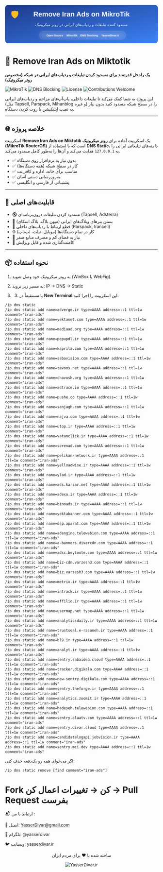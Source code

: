 <div align="center">

  <img src="banner.svg" alt="Remove Iran Ads on MikroTik" width="800" />
</div>
  <h1>🚫 Remove Iran Ads on Miktotik</h1>
  <p><strong>یک راه‌حل قدرتمند برای مسدود کردن تبلیغات و ردیاب‌های ایرانی در شبکه (مخصوص روتر میکروتیک)</strong></p>
  
  <div>
    <img src="https://img.shields.io/badge/RouterOS-MikroTik-blue?logo=mikrotik" alt="MikroTik" />
    <img src="https://img.shields.io/badge/DNS-Blocking-green?logo=dns" alt="DNS Blocking" />
    <img src="https://img.shields.io/badge/License-MIT-yellow" alt="License" />
    <img src="https://img.shields.io/badge/Contributions-Welcome-brightgreen" alt="Contributions Welcome" />
  </div>

  <p>این پروژه به شما کمک می‌کند تا تبلیغات داخلی، پاپ‌آپ‌های مزاحم و ردیاب‌های ایرانی (مثل Tapsell, Parspack, Mihanblog و غیره) را در سطح شبکه مسدود کنید بدون نیاز به نصب اپلیکیشن یا روت کردن دستگاه.</p>
</div>

---

## 🌐 خلاصه پروژه

 اسکریپت **Remove Iran Ads on Miktotik** یک اسکریپت آماده برای **روتر میکروتیک (MikroTik RouterOS)** است که با استفاده از **DNS Static**، دامنه‌های تبلیغاتی ایرانی را به `127.0.0.1` هدایت می‌کند و آن‌ها را به‌طور کامل مسدود می‌کند.

- ✅ بدون نیاز به نرم‌افزار روی دستگاه
- ✅ کار در سطح شبکه (همه دستگاه‌ها)
- ✅ مناسب برای خانه، اداره و کافی‌نت
- ✅ به‌روزرسانی دستی آسان
- ✅ پشتیبانی از فارسی و انگلیسی

---

## 🚀 قابلیت‌های اصلی

- 🔇 مسدود کردن تبلیغات درون‌برنامه‌ای (Tapsell, Adsterra)
- 🛑 بستن بنرهای وبلاگ‌های ایرانی (میهن بلاگ، بلاگ اسکای)
- 📵 قطع ارتباط با ردیاب‌های داخلی (Parspack, Irancell)
- 🌐 کار در تمام دستگاه‌ها (موبایل، تبلت، لپ‌تاپ)
- 💾 نیاز به فضای کم و مصرف منابع صفر
- 📝 کامنت‌گذاری شده و قابل ویرایش

---

## 📦 نحوه استفاده

1. به روتر میکروتیک خود وصل شوید (WinBox یا WebFig).
2. به مسیر زیر بروید:
IP → DNS → Static

3. 3. یا مستقیماً در **New Terminal** این اسکریپت را اجرا کنید:

```ros
/ip dns static
/ip dns static add name=adverge.ir type=AAAA address=::1 ttl=1w comment="iran-ads"
/ip dns static add name=yektanet.com type=AAAA address=::1 ttl=1w comment="iran-ads"
/ip dns static add name=mediaad.org type=AAAA address=::1 ttl=1w comment="iran-ads"
/ip dns static add name=popupdl.ir type=AAAA address=::1 ttl=1w comment="iran-ads"
/ip dns static add name=kaprila.com type=AAAA address=::1 ttl=1w comment="iran-ads"
/ip dns static add name=sabavision.com type=AAAA address=::1 ttl=1w comment="iran-ads"
/ip dns static add name=tavoos.net type=AAAA address=::1 ttl=1w comment="iran-ads"
/ip dns static add name=chavosh.org type=AAAA address=::1 ttl=1w comment="iran-ads"
/ip dns static add name=adtrace.io type=AAAA address=::1 ttl=1w comment="iran-ads"
/ip dns static add name=pushe.co type=AAAA address=::1 ttl=1w comment="iran-ads"
/ip dns static add name=sanjagh.com type=AAAA address=::1 ttl=1w comment="iran-ads"
/ip dns static add name=najva.com type=AAAA address=::1 ttl=1w comment="iran-ads"
/ip dns static add name=utop.ir type=AAAA address=::1 ttl=1w comment="iran-ads"
/ip dns static add name=vatanclick.ir type=AAAA address=::1 ttl=1w comment="iran-ads"
/ip dns static add name=sorenad.com type=AAAA address=::1 ttl=1w comment="iran-ads"
/ip dns static add name=pelikan-network.ir type=AAAA address=::1 ttl=1w comment="iran-ads"
/ip dns static add name=yelloadwise.ir type=AAAA address=::1 ttl=1w comment="iran-ads"
/ip dns static add name=ylad.ir type=AAAA address=::1 ttl=1w comment="iran-ads"
/ip dns static add name=ads.karzar.net type=AAAA address=::1 ttl=1w comment="iran-ads"
/ip dns static add name=adexo.ir type=AAAA address=::1 ttl=1w comment="iran-ads"
/ip dns static add name=binoads.ir type=AAAA address=::1 ttl=1w comment="iran-ads"
/ip dns static add name=yektabanner.com type=AAAA address=::1 ttl=1w comment="iran-ads"
/ip dns static add name=dsp.aparat.com type=AAAA address=::1 ttl=1w comment="iran-ads"
/ip dns static add name=adengine.telewebion.com type=AAAA address=::1 ttl=1w comment="iran-ads"
/ip dns static add name=a-banners.divarcdn.com type=AAAA address=::1 ttl=1w comment="iran-ads"
/ip dns static add name=adsc.beytoote.com type=AAAA address=::1 ttl=1w comment="iran-ads"
/ip dns static add name=biz-cdn.varzesh3.com type=AAAA address=::1 ttl=1w comment="iran-ads"
/ip dns static add name=biz.varzesh3.com type=AAAA address=::1 ttl=1w comment="iran-ads"
/ip dns static add name=metrix.ir type=AAAA address=::1 ttl=1w comment="iran-ads"
/ip dns static add name=intrack.ir type=AAAA address=::1 ttl=1w comment="iran-ads"
/ip dns static add name=affilio.ir type=AAAA address=::1 ttl=1w comment="iran-ads"
/ip dns static add name=usermap.net type=AAAA address=::1 ttl=1w comment="iran-ads"
/ip dns static add name=analyticsdaily.ir type=AAAA address=::1 ttl=1w comment="iran-ads"
/ip dns static add name=trustseal.e-rasaneh.ir type=AAAA address=::1 ttl=1w comment="iran-ads"
/ip dns static add name=bl9.ir type=AAAA address=::1 ttl=1w comment="iran-ads"
/ip dns static add name=analyt.ir type=AAAA address=::1 ttl=1w comment="iran-ads"
/ip dns static add name=sentry.sabaidea.cloud type=AAAA address=::1 ttl=1w comment="iran-ads"
/ip dns static add name=tracker.digikala.com type=AAAA address=::1 ttl=1w comment="iran-ads"
/ip dns static add name=new-sentry.digikala.com type=AAAA address=::1 ttl=1w comment="iran-ads"
/ip dns static add name=sentry.theforge.ir type=AAAA address=::1 ttl=1w comment="iran-ads"
/ip dns static add name=analytics.zoomit.ir type=AAAA address=::1 ttl=1w comment="iran-ads"
/ip dns static add name=hadeseh.telewebion.com type=AAAA address=::1 ttl=1w comment="iran-ads"
/ip dns static add name=sentry.alaatv.com type=AAAA address=::1 ttl=1w comment="iran-ads"
/ip dns static add name=sentry.divar.cloud type=AAAA address=::1 ttl=1w comment="iran-ads"
/ip dns static add name=candidatelogapi.jobvision.ir type=AAAA address=::1 ttl=1w comment="iran-ads"
/ip dns static add name=sentry.mci.dev type=AAAA address=::1 ttl=1w comment="iran-ads"
```
اگر می‌خوای همه رو یک‌دفعه حذف کنی:
```
/ip dns static remove [find comment="iran-ads"]
```

# Fork کن → تغییرات اعمال کن → Pull Request بفرست

📬 ارتباط با من :

📧 ایمیل: YasserDivar@gmail.com

💬 تلگرام: @yasserdivar

🐦 وبسایت: yasserdivar.ir


<div align="center">
<p>ساخته شده با ❤️ برای مردم ایران</p>
  <img src="https://placehold.co/600x100/e11d48/ffffff?text=YasserDivar.ir" alt="YasserDivar.ir" />
</div>
